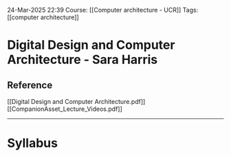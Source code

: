 24-Mar-2025 22:39
Course: [[Computer architecture - UCR]]
Tags: [[computer architecture]]
# Digital Design and Computer Architecture - Sara Harris

## Reference
[[Digital Design and Computer Architecture.pdf]]
[[CompanionAsset_Lecture_Videos.pdf]]
___
# Syllabus